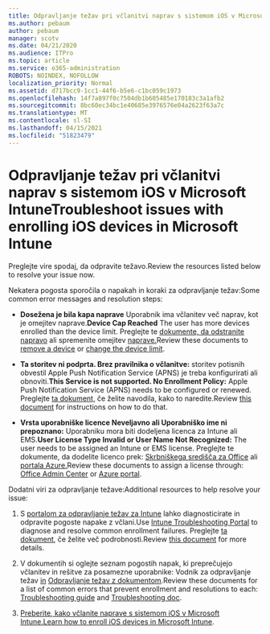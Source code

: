 ```yaml
---
title: Odpravljanje težav pri včlanitvi naprav s sistemom iOS v Microsoft Intune
ms.author: pebaum
author: pebaum
manager: scotv
ms.date: 04/21/2020
ms.audience: ITPro
ms.topic: article
ms.service: o365-administration
ROBOTS: NOINDEX, NOFOLLOW
localization_priority: Normal
ms.assetid: d717bcc9-1cc1-44f6-b5e6-c1bc059c1973
ms.openlocfilehash: 14f7a897f0c7504db1b605485e170183c3a1afb2
ms.sourcegitcommit: 8bc60ec34bc1e40685e3976576e04a2623f63a7c
ms.translationtype: MT
ms.contentlocale: sl-SI
ms.lasthandoff: 04/15/2021
ms.locfileid: "51823479"
---
```

# <a name="troubleshoot-issues-with-enrolling-ios-devices-in-microsoft-intune"></a><span data-ttu-id="c8937-102">Odpravljanje težav pri včlanitvi naprav s sistemom iOS v Microsoft Intune</span><span class="sxs-lookup"><span data-stu-id="c8937-102">Troubleshoot issues with enrolling iOS devices in Microsoft Intune</span></span>

<span data-ttu-id="c8937-103">Preglejte vire spodaj, da odpravite težavo.</span><span class="sxs-lookup"><span data-stu-id="c8937-103">Review the resources listed below to resolve your issue now.</span></span> 
  
<span data-ttu-id="c8937-104">Nekatera pogosta sporočila o napakah in koraki za odpravljanje težav:</span><span class="sxs-lookup"><span data-stu-id="c8937-104">Some common error messages and resolution steps:</span></span>
  
- <span data-ttu-id="c8937-105">**Dosežena je bila kapa naprave** Uporabnik ima včlanitev več naprav, kot je omejitev naprave.</span><span class="sxs-lookup"><span data-stu-id="c8937-105">**Device Cap Reached** The user has more devices enrolled than the device limit.</span></span> <span data-ttu-id="c8937-106">Preglejte te [dokumente, da odstranite napravo](https://docs.microsoft.com/intune/devices-wipe) ali spremenite omejitev [naprave.](https://docs.microsoft.com/intune/enrollment-restrictions-set#set-device-limit-restrictions)</span><span class="sxs-lookup"><span data-stu-id="c8937-106">Review these documents to [remove a device](https://docs.microsoft.com/intune/devices-wipe) or [change the device limit](https://docs.microsoft.com/intune/enrollment-restrictions-set#set-device-limit-restrictions).</span></span>
    
- <span data-ttu-id="c8937-107">**Ta storitev ni podprta. Brez pravilnika o včlanitve:** storitev potisnih obvestil Apple Push Notification Service (APNS) je treba konfigurirati ali obnoviti.</span><span class="sxs-lookup"><span data-stu-id="c8937-107">**This Service is not supported. No Enrollment Policy:** Apple Push Notification Service (APNS) needs to be configured or renewed.</span></span> <span data-ttu-id="c8937-108">Preglejte [ta dokument,](https://docs.microsoft.com/intune/apple-mdm-push-certificate-get) če želite navodila, kako to naredite.</span><span class="sxs-lookup"><span data-stu-id="c8937-108">Review [this document](https://docs.microsoft.com/intune/apple-mdm-push-certificate-get) for instructions on how to do that.</span></span> 
    
- <span data-ttu-id="c8937-109">**Vrsta uporabniške licence Neveljavno ali Uporabniško ime ni prepoznano:** Uporabniku mora biti dodeljena licenca za Intune ali EMS.</span><span class="sxs-lookup"><span data-stu-id="c8937-109">**User License Type Invalid or User Name Not Recognized:** The user needs to be assigned an Intune or EMS license.</span></span> <span data-ttu-id="c8937-110">Preglejte te dokumente, da dodelite licenco prek: [Skrbniškega središča za Office](https://docs.microsoft.com/intune/licenses-assign) ali [portala Azure.](https://docs.microsoft.com/azure/active-directory/license-users-groups)</span><span class="sxs-lookup"><span data-stu-id="c8937-110">Review these documents to assign a license through: [Office Admin Center](https://docs.microsoft.com/intune/licenses-assign) or [Azure portal](https://docs.microsoft.com/azure/active-directory/license-users-groups).</span></span>
    
<span data-ttu-id="c8937-111">Dodatni viri za odpravljanje težave:</span><span class="sxs-lookup"><span data-stu-id="c8937-111">Additional resources to help resolve your issue:</span></span>
  
1. <span data-ttu-id="c8937-112">S [portalom za odpravljanje težav za Intune](https://devicemanagement.microsoft.com/#blade/Microsoft_Intune_DeviceSettings/TroubleshootBlade) lahko diagnosticirate in odpravite pogoste napake z včlani.</span><span class="sxs-lookup"><span data-stu-id="c8937-112">Use [Intune Troubleshooting Portal](https://devicemanagement.microsoft.com/#blade/Microsoft_Intune_DeviceSettings/TroubleshootBlade) to diagnose and resolve common enrollment failures.</span></span> <span data-ttu-id="c8937-113">Preglejte [ta dokument,](https://docs.microsoft.com/intune/help-desk-operators) če želite več podrobnosti.</span><span class="sxs-lookup"><span data-stu-id="c8937-113">Review [this document](https://docs.microsoft.com/intune/help-desk-operators) for more details.</span></span> 
    
2. <span data-ttu-id="c8937-114">V dokumentih si oglejte seznam pogostih napak, ki preprečujejo včlanitev in rešitve za posamezne uporabnike: Vodnik za odpravljanje težav [in](https://support.microsoft.com/help/4039809/troubleshooting-ios-device-enrollment-in-intune) [Odpravljanje težav z dokumentom](https://docs.microsoft.com/troubleshoot/mem/intune/troubleshoot-device-enrollment-in-intune).</span><span class="sxs-lookup"><span data-stu-id="c8937-114">Review these documents for a list of common errors that prevent enrollment and resolutions to each: [Troubleshooting guide](https://support.microsoft.com/help/4039809/troubleshooting-ios-device-enrollment-in-intune) and [Troubleshooting doc](https://docs.microsoft.com/troubleshoot/mem/intune/troubleshoot-device-enrollment-in-intune).</span></span>
    
3. <span data-ttu-id="c8937-115">[Preberite, kako včlanite naprave s sistemom iOS v Microsoft Intune.](https://docs.microsoft.com/intune/ios-enroll)</span><span class="sxs-lookup"><span data-stu-id="c8937-115">[Learn how to enroll iOS devices in Microsoft Intune](https://docs.microsoft.com/intune/ios-enroll).</span></span>
    


